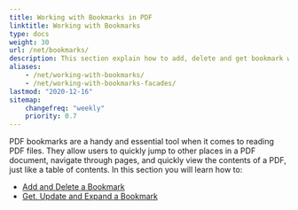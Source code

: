 ```yaml
---
title: Working with Bookmarks in PDF
linktitle: Working with Bookmarks
type: docs
weight: 30
url: /net/bookmarks/
description: This section explain how to add, delete and get bookmark with Aspose.PDF for .NET.
aliases:
    - /net/working-with-bookmarks/
    - /net/working-with-bookmarks-facades/
lastmod: "2020-12-16"
sitemap:
    changefreq: "weekly"
    priority: 0.7
---
```


PDF bookmarks are a handy and essential tool when it comes to reading PDF files. They allow users to quickly jump to other places in a PDF document, navigate through pages, and quickly view the contents of a PDF, just like a table of contents.
In this section you will learn how to:

- [Add and Delete a Bookmark](/pdf/net/add-and-delete-bookmark/)
- [Get, Update and Expand a Bookmark](/pdf/net/get-update-and-expand-bookmark/)
